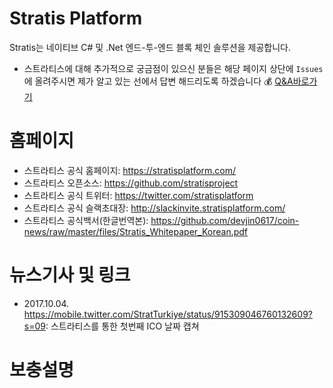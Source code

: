 # Stratis Platform

Stratis는 네이티브 C# 및 .Net 엔드-투-엔드 블록 체인 솔루션을 제공합니다.

- 스트라티스에 대해 추가적으로 궁금점이 있으신 분들은 해당 페이지 상단에 `Issues`에 올려주시면 제가 알고 있는 선에서 답변 해드리도록 하겠습니다 :moneybag: [Q&A바로가기](https://github.com/devjin0617/coin-news/issues)

# 홈페이지

- 스트라티스 공식 홈페이지: https://stratisplatform.com/
- 스트라티스 오픈소스: https://github.com/stratisproject
- 스트라티스 공식 트위터: https://twitter.com/stratisplatform
- 스트라티스 공식 슬랙초대장: http://slackinvite.stratisplatform.com/
- 스트라티스 공식백서(한글번역본): https://github.com/devjin0617/coin-news/raw/master/files/Stratis_Whitepaper_Korean.pdf

# 뉴스기사 및 링크

- 2017.10.04. https://mobile.twitter.com/StratTurkiye/status/915309046760132609?s=09: 스트라티스를 통한 첫번째 ICO 날짜 캡쳐

# 보충설명
